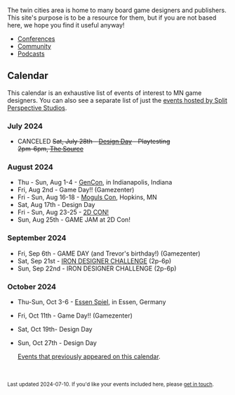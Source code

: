 The twin cities area is home to many board game designers and publishers. This site's purpose is to be a resource for them, but if you are not based here, we hope you find it useful anyway!

- [Conferences](conferences)
- [Community](community)
- [Podcasts](podcasts)


## Calendar

This calendar is an exhaustive list of events of interest to MN game designers. You can also see a separate list of just the [events hosted by Split Perspective Studios](split_perspective_studios).


### July 2024

- CANCELED ~~Sat, July 28th - [Design Day](days) - Playtesting<br />2pm-6pm, [The Source](https://sourcecomicsandgames.com/)~~

### August 2024

- Thu - Sun, Aug 1-4 - [GenCon](https://www.gencon.com), in Indianapolis, Indiana
- Fri, Aug 2nd - Game Day!! (Gamezenter)
- Fri - Sun, Aug 16-18 - [Moguls Con](https://gamingmoguls.com/mogulscon/), Hopkins, MN
- Sat, Aug 17th - Design Day
- Fri - Sun, Aug 23-25 - [2D CON!](https://www.2dcon.net/)
- Sun, Aug 25th - GAME JAM at 2D Con!

### September 2024

- Fri, Sep 6th - GAME DAY (and Trevor's birthday!) (Gamezenter)
- Sat, Sep 21st - [IRON DESIGNER CHALLENGE](split_perspective_studios#iron-designer-challenge) (2p-6p)
- Sun, Sep 22nd - IRON DESIGNER CHALLENGE (2p-6p)

### October 2024

- Thu-Sun, Oct 3-6 - [Essen Spiel](https://www.spiel-essen.de/en/), in Essen, Germany
- Fri, Oct 11th - Game Day!! (Gamezenter)
- Sat, Oct 19th- Design Day
- Sun, Oct 27th - Design Day

    [Events that previously appeared on this calendar](events).

<br /><br /><small>Last updated 2024-07-10. If you'd like your events included here, please [get in touch](about).</small>
